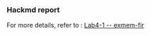 ### Hackmd report
For more details, refer to :
[Lab4-1 -- exmem-fir](https://hackmd.io/1DqVz3t2QxK-eys7qWqCaQ)